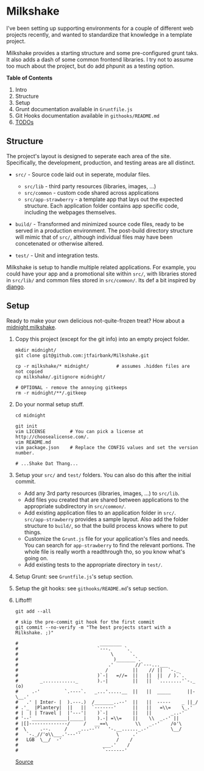 Milkshake
===============================================================================

I've been setting up supporting environments for a couple of different web projects recently, and wanted to standardize that knowledge in a template project.

Milkshake provides a starting structure and some pre-configured grunt taks.  It also adds a dash of some common frontend libraries.  I try not to assume too much about the project, but do add phpunit as a testing option.

**Table of Contents**

 1. Intro
 2. Structure
 3. Setup
 4. Grunt documentation available in `Gruntfile.js`
 5. Git Hooks documentation available in `githooks/README.md`
 6. [TODOs](https://github.com/jtfairbank/Milkshake/issues)


Structure
------------------------------------------------------------
The project's layout is designed to seperate each area of the site.  Specifically, the development, production, and testing areas are all distinct.

  * `src/` - Source code laid out in seperate, modular files.
      - `src/lib` - third party resources (libraries, images, ...)
      - `src/common` - custom code shared across applications
      - `src/app-strawberry` - a template app that lays out the expected structure.  Each application folder contains app specific code, including the webpages themselves.

  * `build/` - Transformed and minimized source code files, ready to be served in a production environment.  The post-build directory structure will mimic that of `src/`, although individual files may have been concetenated or otherwise altered.

  * `test/` - Unit and integration tests.

Milkshake is setup to handle multiple related applications.  For example, you could have your app and a promotional site within `src/`, with libraries stored in `src/lib/` and common files stored in `src/common/`.  Its def a bit inspired by [django](https://www.djangoproject.com/).


Setup
------------------------------------------------------------
Ready to make your own delicious not-quite-frozen treat?  How about a [midnight milkshake](http://meandmyfood.blogspot.se/2012/08/midnight-milkshake.html).

 1. Copy this project (except for the git info) into an empty project folder.

    ```
    mkdir midnight/
    git clone git@github.com:jtfairbank/Milkshake.git

    cp -r milkshake/* midnight/          # assumes .hidden files are not copied
    cp milkshake/.gitignore midnight/
    
    # OPTIONAL - remove the annoying gitkeeps
    rm -r midnight/**/.gitkeep
    ```

 2. Do your normal setup stuff.

    ```
    cd midnight

    git init
    vim LICENSE         # You can pick a license at http://choosealicense.com/.
    vim README.md
    vim package.json    # Replace the CONFIG values and set the version number.

    # ...Shake Dat Thang...
    ```

 3. Setup your `src/` and `test/` folders. You can also do this after the initial commit.
      - Add any 3rd party resources (libraries, images, ...) to `src/lib`.
      - Add files you created that are shared between applications to the appropriate subdirectory in `src/common/`.
      - Add existing application files to an application folder in `src/`.  `src/app-strawberry` provides a sample layout.  Also add the folder structure to `build/`, so that the build process knows where to put things.
      - Customize the `Grunt.js` file for your application's files and needs.  You can search for `app-strawberry` to find the relevant portions.  The whole file is really worth a readthrough tho, so you know what's going on.
      - Add existing tests to the appropriate directory in `test/`.

 4. Setup Grunt: see `Gruntfile.js`'s setup section.

 5. Setup the git hooks: see `githooks/README.md`'s setup section.

 6. Liftoff!

    ```
    git add --all

    # skip the pre-commit git hook for the first commit
    git commit --no-verify -m "The best projects start with a Milkshake. ;)"

    #                              ________
    #                             `---.     `.
    #                                  \      `.
    #                                   )_______`.    
    #                                 .'        //`---...___
    #                                /         ||    // ||  `-._
    #                             )`-|   =//=  ||   ||  ||  / ).`.
    #        _............_       ).-|         ||   ||  `........'`-._   (o)
    #     .-'         `.----`.   _...'.....__  ||   ||  _____      ||-\__.'
    #   .' | Inter- |  ).---.)  /_______..--'  ||   ||  -----    _ ||_/
    # .'_  |Plantery|  ||   ||  `-------'      ||   ||   =\\=    \_.'
    # |  | | Travel |  |'---'|    )`-|         ||   ||       _..-'
    # '--'_____________|_____|    ).-| =\\=    ||    \\  _.-' || 
    # |[]--------------/     /   __==\          \\   _.-'    /o'\
    #  \     .--.     /    _...--''   '-.__......_.-'        \__/
    #   `-._//'o\\___.'---''             \     .'
    #   LGB  \__/  -'                    /    /
    #                               ___.'    /
    #                               `-------'
    ```

    [Source](http://www.retrojunkie.com/asciiart/vehicles/rockets.htm)